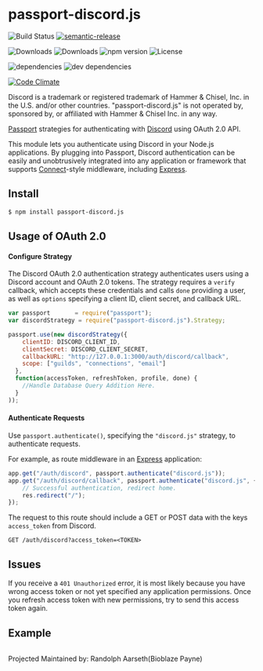 # passport-discord.js

![Build Status](https://img.shields.io/travis/Bioblaze/passport-discord.js.svg)
[![semantic-release](https://img.shields.io/badge/%20%20%F0%9F%93%A6%F0%9F%9A%80-semantic--release-e10079.svg)](https://github.com/semantic-release/semantic-release)

![Downloads](https://img.shields.io/npm/dm/passport-discord.js.svg)
![Downloads](https://img.shields.io/npm/dt/passport-discord.js.svg)
![npm version](https://img.shields.io/npm/v/passport-discord.js.svg)
![License](https://img.shields.io/npm/l/passport-discord.js.svg)

![dependencies](https://img.shields.io/david/Bioblaze/passport-discord.js.svg)
![dev dependencies](https://img.shields.io/david/dev/Bioblaze/passport-discord.js.svg)

[![Code Climate](https://codeclimate.com/github/Bioblaze/passport-discord.js/badges/gpa.svg)](https://codeclimate.com/github/Bioblaze/passport-discord.js)


Discord is a trademark or registered trademark of Hammer & Chisel, Inc. in the U.S. and/or other countries. "passport-discord.js" is not operated by, sponsored by, or affiliated with Hammer & Chisel Inc. in any way.

[Passport](http://passportjs.org/) strategies for authenticating with [Discord](https://discordapp.com/)
using OAuth 2.0 API.

This module lets you authenticate using Discord in your Node.js applications.
By plugging into Passport, Discord authentication can be easily and
unobtrusively integrated into any application or framework that supports
[Connect](http://www.senchalabs.org/connect/)-style middleware, including
[Express](http://expressjs.com/).

## Install
```bash
$ npm install passport-discord.js
```
## Usage of OAuth 2.0

#### Configure Strategy

The Discord OAuth 2.0 authentication strategy authenticates users using a Discord
account and OAuth 2.0 tokens. The strategy requires a `verify` callback, which
accepts these credentials and calls `done` providing a user, as well as
`options` specifying a client ID, client secret, and callback URL.

```javascript
var passport       = require("passport");
var discordStrategy = require("passport-discord.js").Strategy;

passport.use(new discordStrategy({
    clientID: DISCORD_CLIENT_ID,
    clientSecret: DISCORD_CLIENT_SECRET,
    callbackURL: "http://127.0.0.1:3000/auth/discord/callback",
    scope: ["guilds", "connections", "email"]
  },
  function(accessToken, refreshToken, profile, done) {
    //Handle Database Query Addition Here.
  }
));
```

#### Authenticate Requests

Use `passport.authenticate()`, specifying the `"discord.js"` strategy, to
authenticate requests.

For example, as route middleware in an [Express](http://expressjs.com/)
application:

```javascript
app.get("/auth/discord", passport.authenticate("discord.js"));
app.get("/auth/discord/callback", passport.authenticate("discord.js", { failureRedirect: "/" }), function(req, res) {
    // Successful authentication, redirect home.
    res.redirect("/");
});
```

The request to this route should include a GET or POST data with the keys `access_token` from Discord.

```
GET /auth/discord?access_token=<TOKEN>
```

## Issues

If you receive a `401 Unauthorized` error, it is most likely because you have wrong access token or not yet specified any application permissions.
Once you refresh access token with new permissions, try to send this access token again.

## Example

```javascript

```

Projected Maintained by: Randolph Aarseth(Bioblaze Payne)
